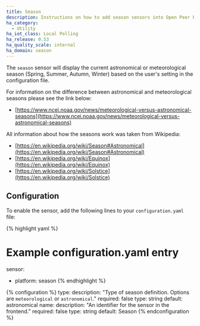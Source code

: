 ```yaml
---
title: Season
description: Instructions on how to add season sensors into Open Peer Power.
ha_category:
  - Utility
ha_iot_class: Local Polling
ha_release: 0.53
ha_quality_scale: internal
ha_domain: season
---
```


The `season` sensor will display the current astronomical or meteorological season (Spring, Summer, Autumn, Winter) based on the user's setting in the configuration file.

For information on the difference between astronomical and meteorological seasons please see the link below:

- [https://www.ncei.noaa.gov/news/meteorological-versus-astronomical-seasons](https://www.ncei.noaa.gov/news/meteorological-versus-astronomical-seasons)

All information about how the seasons work was taken from Wikipedia:

- [https://en.wikipedia.org/wiki/Season#Astronomical](https://en.wikipedia.org/wiki/Season#Astronomical)
- [https://en.wikipedia.org/wiki/Equinox](https://en.wikipedia.org/wiki/Equinox)
- [https://en.wikipedia.org/wiki/Solstice](https://en.wikipedia.org/wiki/Solstice)

## Configuration

To enable the sensor, add the following lines to your `configuration.yaml` file:

{% highlight yaml %}
# Example configuration.yaml entry
sensor:
  - platform: season
{% endhighlight %}

{% configuration %}
type:
  description: "Type of season definition. Options are `meteorological` or `astronomical`."
  required: false
  type: string
  default: astronomical
name:
  description: "An identifier for the sensor in the frontend."
  required: false
  type: string
  default: Season
{% endconfiguration %}
